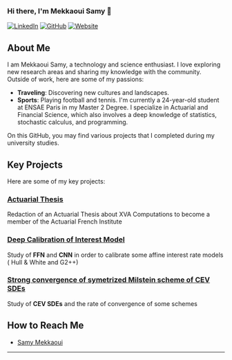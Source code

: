 ### Hi there, I'm Mekkaoui Samy 👋


[![LinkedIn](https://img.shields.io/badge/LinkedIn-0077B5?style=for-the-badge&logo=linkedin&logoColor=white)](https://www.linkedin.com/in/samy-mekkaoui-3ba12a1b6/)
[![GitHub](https://img.shields.io/badge/GitHub-100000?style=for-the-badge&logo=github&logoColor=white)](https://github.com/SamyMekk)
[![Website](https://img.shields.io/badge/Website-4285F4?style=for-the-badge&logo=google&logoColor=white)](https://samymekk.github.io)



## About Me

I am Mekkaoui Samy, a technology and science enthusiast. I love exploring new research areas and sharing my knowledge with the community. Outside of work, here are some of my passions:

- **Traveling**: Discovering new cultures and landscapes.
- **Sports**: Playing football and tennis.
I'm currently a 24-year-old student at ENSAE Paris in my Master 2 Degree. I specialize in Actuarial and Financial Science, which also involves a deep knowledge of statistics, stochastic calculus, and programming.

On this GitHub, you may find various projects that I completed during my university studies.

## Key Projects

Here are some of my key projects:

### [Actuarial Thesis ](https://github.com/SamyMekk/project1)
Redaction of an Actuarial Thesis about XVA Computations  to become a member of the Actuarial French Institute

### [Deep Calibration of Interest Model](https://github.com/SamyMekk/project2)
Study of $\textbf{FFN}$ and  $\textbf{CNN}$ in order  to calibrate some affine interest rate models ( Hull & White and G2++)

### [Strong convergence of symetrized Milstein scheme of CEV SDEs ](https://github.com/SamyMekk/project3)
Study of $\textbf{CEV SDEs}$ and the rate of convergence of some schemes 

## How to Reach Me

- [Samy Mekkaoui](mailto:samy.mekkaoui@ensae.fr?subject=[GitHub]%20Source%20Han%20Sans)


---

